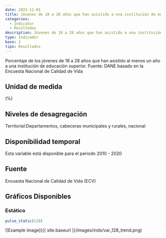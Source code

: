 ```yaml
---
date: 2023-11-01
title: Jóvenes de 18 a 28 años que han asistido a una institución de educación superior (%)( zona )
categories:
  - Indicator
  - Resultados
description: Jóvenes de 18 a 28 años que han asistido a una institución de educación superior (%)
type: Indicador
base: 2
tipo: Resultados
--- 
```


Porcentaje de los jóvenes de 18 a 28 años que han asistido al menos un año a una institución de educación superior.
Fuente: DANE basado en la Encuesta Nacional de Calidad de Vida

## Unidad de medida
(%)

## Niveles de desagregación
Territorial:Departamentos, cabeceras municipales y rurales, nacional

## Disponibilidad temporal
Esta variable está disponible para el periodo 2010 - 2020

## Fuente
Encuesta Nacional de Calidad de Vida (ECV)

## Gráficos Disponibles

### Estático

``` R
pulso_static(128)
```

![Example image]({{ site.baseurl }}/images/inds/var_128_trend.png)